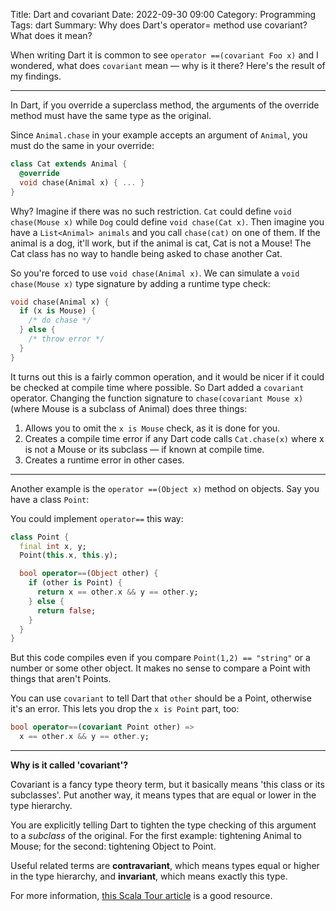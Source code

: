 Title: Dart and covariant
Date: 2022-09-30 09:00
Category: Programming
Tags: dart
Summary: Why does Dart's operator= method use covariant? What does it mean?

When writing Dart it is common to see `operator ==(covariant Foo x)` and I wondered, what does
`covariant` mean &mdash; why is it there? Here's the result of my findings.

---

In Dart, if you override a superclass method, the arguments of the override method must have the
same type as the original.

Since `Animal.chase` in your example accepts an argument of `Animal`, you must do the same in your override:

```dart
class Cat extends Animal {
  @override
  void chase(Animal x) { ... }
}
```

Why? Imagine if there was no such restriction. `Cat` could define `void chase(Mouse x)` while `Dog` could
define `void chase(Cat x)`. Then imagine you have a `List<Animal> animals` and you call `chase(cat)` on
one of them. If the animal is a dog, it'll work, but if the animal is cat, Cat is not a Mouse! The Cat
class has no way to handle being asked to chase another Cat.

So you're forced to use `void chase(Animal x)`. We can simulate a `void chase(Mouse x)` type signature
by adding a runtime type check:

```dart
void chase(Animal x) {
  if (x is Mouse) {
    /* do chase */
  } else {
    /* throw error */
  }
}
```

It turns out this is a fairly common operation, and it would be nicer if it could be checked at compile time
where possible. So Dart added a `covariant` operator. Changing the function signature to `chase(covariant Mouse x)`
(where Mouse is a subclass of Animal) does three things:

1.  Allows you to omit the `x is Mouse` check, as it is done for you.
2.  Creates a compile time error if any Dart code calls `Cat.chase(x)` where x is not a Mouse or its subclass &mdash; if known at compile time.
3.  Creates a runtime error in other cases.

---

Another example is the `operator ==(Object x)` method on objects. Say you have a class `Point`:

You could implement `operator==` this way:

```dart
class Point {
  final int x, y;
  Point(this.x, this.y);

  bool operator==(Object other) {
    if (other is Point) {
      return x == other.x && y == other.y;
    } else {
      return false;
    }
  }
}
```

But this code compiles even if you compare `Point(1,2) == "string"` or a number or some other object. It makes no sense to compare a Point with things that aren't Points.

You can use `covariant` to tell Dart that `other` should be a Point, otherwise it's an error. This lets you drop the `x is Point` part, too:

```dart
bool operator==(covariant Point other) =>
  x == other.x && y == other.y;
```

---

**Why is it called 'covariant'?**

Covariant is a fancy type theory term, but it basically means 'this class or its subclasses'. Put another way, it means types
that are equal or lower in the type hierarchy.

You are explicitly telling Dart to tighten the type checking of this argument to a _subclass_ of the original.
For the first example: tightening Animal to Mouse; for the second: tightening Object to Point.

Useful related terms are **contravariant**, which means types equal or higher in the type hierarchy, and **invariant**,
which means exactly this type.

For more information, [this Scala Tour article] is a good resource.

[this scala tour article]: https://docs.scala-lang.org/tour/variances.html
